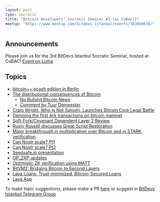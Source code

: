 ```yaml
---
layout: post
type: socratic
title: "Bitcoin Developers’ Socratic Seminar #3 (at CoBAC!)"
meetup: "https://www.meetup.com/bitdevs-istanbul/events/303660638/"
---
```


## Announcements
Please join us for the 3rd BitDevs Istanbul Socratic Seminar, hosted at CoBAC! 
[Event on Luma](https://lu.ma/d3sqpm1g)

## Topics

- [bitcoin++ ecash edition in Berlin](https://btcplusplus.dev/conf/berlin24)
- [The distributional consequences of Bitcoin](https://papers.ssrn.com/sol3/papers.cfm?abstract_id=4985877)
    - [No Bullshit Bitcoin News](https://www.nobsbitcoin.com/ecb-economists-nocoiners-may-be-impoverished-by-rising-bitcoin-prices/)
    - [Comment by Tuur Demeester](https://x.com/TuurDemeester/status/1847512241173582058)
- [Craig Wright, Who Is Not Satoshi, Launches Bitcoin Core Legal Battle](https://www.forbes.com/sites/digital-assets/2024/10/18/craig-wright-who-is-not-satoshi-launches-bitcoin-core-legal-battle/)
- [Demoing the first Ark transactions on bitcoin mainnet](https://blog.second.tech/demoing-the-first-ark-transactions-on-bitcoin-mainnet/)
- [Soft-Fork/Covenant Dependent Layer 2 Review](https://petertodd.org/2024/covenant-dependent-layer-2-review)
- [Rusty Russell discusses Great Script Restoration](https://x.com/bitcoinbrink/status/1826626054360105413)
- [Major breakthrough in multiplication over Bitcoin and in STARK verification](https://x.com/StarkWareLtd/status/1828059215283335547)
- [Can Nostr scale? Pt1](https://x.com/BobMcElrath/status/1828763959001804956)
- [Can Nostr scale? Pt2](https://x.com/Excellion/status/1828665230869864775)
- [Seedsafe.io presentation](https://docs.google.com/presentation/d/1FuJ5J_xXFv0PeVlFpPjaIduVSiQSBJeX0-GYR7iTggc/edit#slide=id.g2d434ba0d18_0_123)
- [OP_ZKP updates](https://groups.google.com/g/bitcoindev/c/YEXcac4FMGc)
- [Optimistic ZK verification using MATT](https://delvingbitcoin.org/t/optimistic-zk-verification-using-matt/1050)
- [BitVM2: Bridging Bitcoin to Second Layers](https://fixupx.com/robin_linus/status/1824004440099053949)
- [Lava Loans: Trust-minimized, Bitcoin-Secured Loans](https://github.com/lava-xyz/loans-paper)
- [Lava App](https://www.lava.xyz/)


To make topic suggestions, please make a PR [here](https://github.com/pretyflaco/bitdevsistanbul.github.io/blob/master/_posts/2024-08-17-bitcoin-developers%E2%80%99-socratic-seminar-001.md) or suggest in [BitDevs Istanbul Telegram Group](https://t.me/+o6DUM5pWV984OTQ6)